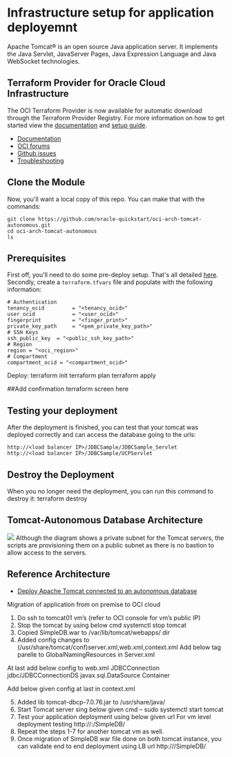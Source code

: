 # Infrastructure setup for application deployemnt 
Apache Tomcat® is an open source Java application server. It implements the Java Servlet, JavaServer Pages, Java Expression Language and Java WebSocket technologies.
## Terraform Provider for Oracle Cloud Infrastructure
The OCI Terraform Provider is now available for automatic download through the Terraform Provider Registry. 
For more information on how to get started view the [documentation](https://www.terraform.io/docs/providers/oci/index.html) 
and [setup guide](https://www.terraform.io/docs/providers/oci/guides/version-3-upgrade.html).
* [Documentation](https://www.terraform.io/docs/providers/oci/index.html)
* [OCI forums](https://cloudcustomerconnect.oracle.com/resources/9c8fa8f96f/summary)
* [Github issues](https://github.com/terraform-providers/terraform-provider-oci/issues)
* [Troubleshooting](https://www.terraform.io/docs/providers/oci/guides/guides/troubleshooting.html)

## Clone the Module
Now, you'll want a local copy of this repo. You can make that with the commands:

    git clone https://github.com/oracle-quickstart/oci-arch-tomcat-autonomous.git
    cd oci-arch-tomcat-autonomous
    ls


## Prerequisites
First off, you'll need to do some pre-deploy setup.  That's all detailed [here](https://github.com/cloud-partners/oci-prerequisites).
Secondly, create a `terraform.tfvars` file and populate with the following information:
```
# Authentication
tenancy_ocid         = "<tenancy_ocid>"
user_ocid            = "<user_ocid>"
fingerprint          = "<finger_print>"
private_key_path     = "<pem_private_key_path>"
# SSH Keys
ssh_public_key  = "<public_ssh_key_path>"
# Region
region = "<oci_region>"
# Compartment
compartment_ocid = "<compartment_ocid>"
````
Deploy:
    terraform init
    terraform plan
    terraform apply

##Add confirmation terraform screen here

## Testing your deployment
After the deployment is finished, you can test that your tomcat was deployed correctly and can access the database going to the urls:
````
http://<load balancer IP>/JDBCSample/JDBCSample_Servlet
http://<load balancer IP>/JDBCSample/UCPServlet
`````
## Destroy the Deployment
When you no longer need the deployment, you can run this command to destroy it:
terraform destroy
## Tomcat-Autonomous Database Architecture
![](./images/architecture-deploy-tomcat.png)
Although the diagram shows a private subnet for the Tomcat servers, the scripts are provisioning them on a public subnet as there is no bastion to allow access to the servers.
## Reference Architecture
- [Deploy Apache Tomcat connected to an autonomous database](https://docs.oracle.com/en/solutions/deploy-tomcat-adb)
 

Migration of application from on premise to OCI cloud

1.	Do ssh to tomcat01 vm’s (refer to OCI console for vm’s public IP)
2.	Stop the tomcat by using below cmd
systemctl stop tomcat
3.	Copied SimpleDB.war to /var/lib/tomcat/webapps/ dir
4.	Added config changes to (/usr/share/tomcat/conf)server.xml,web.xml,context.xml
 Add below tag parelle to GlobalNamingResources in Server.xml
 <GlobalNamingResources>
     <Resource name="jdbc/JDBCConnectionDS"
          global="jdbc/JDBCConnectionDS"
          auth="Container"
          type="javax.sql.DataSource"
          username="riders"
          password="Welcome#123456"
          driverClassName="oracle.jdbc.OracleDriver"
          description="RIDERS's database"
          url="jdbc:oracle:thin:@mydb_high?TNS_ADMIN=/etc/tomcat/wallet"
          maxActive="15"
          maxIdle="3"/>
  </GlobalNamingResources>
 
At last add below config to web.xml
<resource-ref>
                <description>JDBCConnection</description>
                <res-ref-name>jdbc/JDBCConnectionDS</res-ref-name>
                <res-type>javax.sql.DataSource</res-type>
                <res-auth>Container</res-auth>
        </resource-ref>
 
Add below given config at last in context.xml
<ResourceLink name="jdbc/JDBCConnectionDS"
    global="jdbc/JDBCConnectionDS"
    type="javax.sql.DataSource"/>
 
 
5.	Added lib tomcat-dbcp-7.0.76.jar to  /usr/share/java/
6.	Start Tomcat server sing below given cmd –
sudo systemctl start tomcat
7.	Test your application deployment using below given url
For vm level deployment testing
http://<IP>:<Port>/SimpleDB/
8.	Repeat the steps 1-7 for another tomcat vm as well.
9.	Once migration of SimpleDB war file done on both tomcat instance, you can validate end to end deployment using LB url
http://<Load balance IP>/SimpleDB/
